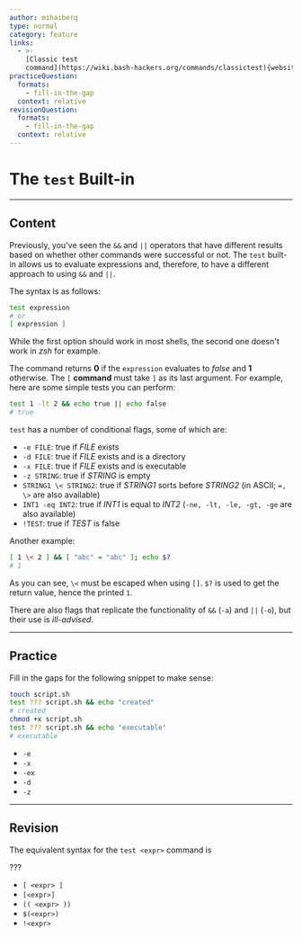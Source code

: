 ```yaml
---
author: mihaiberq
type: normal
category: feature
links:
  - >-
    [Classic test
    command](https://wiki.bash-hackers.org/commands/classictest){website}
practiceQuestion:
  formats:
    - fill-in-the-gap
  context: relative
revisionQuestion:
  formats:
    - fill-in-the-gap
  context: relative
---
```


# The `test` Built-in


---

## Content

Previously, you've seen the `&&` and `||` operators that have different results based on whether other commands were successful or not. The `test` built-in allows us to evaluate expressions and, therefore, to have a different approach to using `&&` and `||`.

The syntax is as follows:

```bash
test expression
# or
[ expression ]
```

While the first option should work in most shells, the second one doesn't work in *zsh* for example.

The command returns **0** if the `expression` evaluates to *false* and **1** otherwise. The `[` **command** must take `]` as its last argument. For example, here are some simple tests you can perform:

```bash
test 1 -lt 2 && echo true || echo false
# true
```

`test` has a number of conditional flags, some of which are:

- `-e FILE`: true if *FILE* exists
- `-d FILE`: true if *FILE* exists and is a directory
- `-x FILE`: true if *FILE* exists and is executable
- `-z STRING`: true if *STRING* is empty
- `STRING1 \< STRING2`: true if *STRING1* sorts before *STRING2* (in ASCII; `=, \>` are also available)
- `INT1 -eq INT2`: true if *INT1* is equal to *INT2* (`-ne, -lt, -le, -gt, -ge` are also available)
- `!TEST`: true if *TEST* is false

Another example:

```bash
[ 1 \< 2 ] && [ "abc" = "abc" ]; echo $?
# 1
```

As you can see, `\<` must be escaped when using `[]`. `$?` is used to get the return value, hence the printed `1`.

There are also flags that replicate the functionality of `&&` (`-a`) and `||` (`-o`), but their use is *ill-advised*.


---

## Practice

Fill in the gaps for the following snippet to make sense:

```bash
touch script.sh
test ??? script.sh && echo "created"
# created
chmod +x script.sh
test ??? script.sh && echo "executable"
# executable
```

- `-e`
- `-x`
- `-ex`
- `-d`
- `-z`


---

## Revision

The equivalent syntax for the `test <expr>` command is

???

- `[ <expr> ]`
- `[<expr>]`
- `(( <expr> ))`
- `$(<expr>)`
- `!<expr>`
